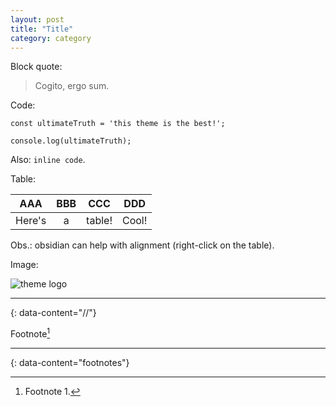 ```yaml
---
layout: post
title: "Title"
category: category
---
```

Block quote:

> Cogito, ergo sum.

Code: 

```
const ultimateTruth = 'this theme is the best!';

console.log(ultimateTruth);
```

Also: `inline code`.

Table:

|  AAA   | BBB |  CCC   |  DDD  |
| :----: | :-: | :----: | :---: |
| Here's |  a  | table! | Cool! |

Obs.: obsidian can help with alignment (right-click on the table).
  
Image:
  
![theme logo](https://raw.githubusercontent.com/riggraz/no-style-please/master/logo.png)

---
{: data-content="//"}

Footnote[^1]

---
{: data-content="footnotes"}

[^1]: Footnote 1.